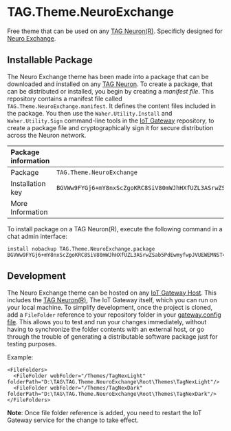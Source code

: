 # TAG.Theme.NeuroExchange

Free theme that can be used on any [TAG Neuron(R)](https://lab.tagroot.io/Documentation/Index.md). Specificly designed for [Neuro Exchange](https://neuro-exchange.com).

## Installable Package

The Neuro Exchange theme has been made into a package that can be downloaded and installed on any
[TAG Neuron](https://lab.tagroot.io/Documentation/Index.md). To create a package, that can be distributed or installed, you begin by creating
a _manifest file_. This repository contains a manifest file called `TAG.Theme.NeuroExchange.manifest`. It defines the content files included in the package.
You then use the `Waher.Utility.Install` and `Waher.Utility.Sign` command-line tools in the [IoT Gateway](https://github.com/PeterWaher/IoTGateway)
repository, to create a package file and cryptographically sign it for secure distribution across the Neuron network.

| Package information |                                                                                                                |
| :------------------ | :------------------------------------------------------------------------------------------------------------- |
| Package             | `TAG.Theme.NeuroExchange`                                                                                      |
| Installation key    | `BGVWw9FYGj6+mY8nxScZgoKRC8SiV80mWJhHXfUZL3ASrwZSab5PdEwmyfwpJVUEWEMNST4HWayA1640d45c2eae16ecf48e883c75dd25f7` |
| More Information    |                                                                                                                |

To install package on a TAG Neuron(R), execute the following command in a chat admin interface:

```
install nobackup TAG.Theme.NeuroExchange.package BGVWw9FYGj6+mY8nxScZgoKRC8SiV80mWJhHXfUZL3ASrwZSab5PdEwmyfwpJVUEWEMNST4HWayA1640d45c2eae16ecf48e883c75dd25f7
```


## Development

The Neuro Exchange theme can be hosted on any [IoT Gateway Host](https://github.com/PeterWaher/IoTGateway). This includes the
[TAG Neuron(R)](https://lab.tagroot.io/Documentation/Index.md), The IoT Gateway itself,
which you can run on your local machine. To simplify development, once the project is cloned, add a `FileFolder` reference
to your repository folder in your [gateway.config file](https://lab.tagroot.io/Documentation/IoTGateway/GatewayConfig.md).
This allows you to test and run your changes immediately, without having to synchronize the folder contents with an external
host, or go through the trouble of generating a distributable software package just for testing purposes.

Example:

```
<FileFolders>
  <FileFolder webFolder="/Themes/TagNexLight" folderPath="D:\TAG\TAG.Theme.NeuroExchange\Root\Themes\TagNexLight"/>
  <FileFolder webFolder="/Themes/TagNexDark" folderPath="D:\TAG\TAG.Theme.NeuroExchange\Root\Themes\TagNexDark"/>
</FileFolders>
```

**Note**: Once file folder reference is added, you need to restart the IoT Gateway service for the change to take effect.
